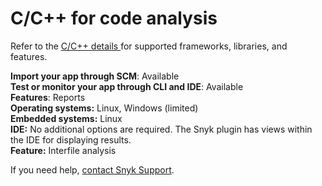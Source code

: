 # C/C++ for code analysis

Refer to the [C/C++ details ](broken-reference)for supported frameworks, libraries, and features.

**Import your app through SCM**: Available\
**Test or monitor your app through CLI and IDE**: Available\
**Features**: Reports\
**Operating systems:** Linux, Windows (limited)\
**Embedded systems:** Linux\
**IDE:** No additional options are required. The Snyk plugin has views within the IDE for displaying results.\
**Feature:** Interfile analysis

If you need help, [contact Snyk Support](https://support.snyk.io/hc/en-us).
